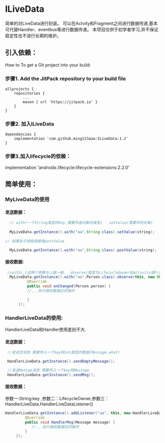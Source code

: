 # ILiveData
简单的对LiveData进行封装。
可以在Actvity和Fragment之间进行数据传递,基本可代替Handler、eventbus等进行数据传递。
本项目仅供于初学者学习,并不保证稳定性也不进行长期的维护。
## 引入依赖：
How to
To get a Git project into your build:

### 步骤1. Add the JitPack repository to your build file

	allprojects {
		repositories {
			...
			maven { url 'https://jitpack.io' }
		}
	}
### 步骤2. 加入ILiveData

	dependencies {
		implementation 'com.github.ming123aaa:ILiveData:1.2'
	}
### 步骤3.加入lifecycle的依赖：
   implementation 'androidx.lifecycle:lifecycle-extensions:2.2.0'
  
## 简单使用：
 ### MyLiveData的使用
 #### 发送数据：
 ```java
   // with(一个String类型的key,需要传递对象的类型)   setValue(需要传的对象)
  
   MyLiveData.getInstance().with("aa",String.class).setValue(string);
  
 // 如果在子线程请使用postValue
 
   MyLiveData.getInstance().with("aa",String.class).postValue(string);
  ```
   
 #### 接收数据:
  ```java
   //with(,)这两个参数与上面一致.  observe(类型为LifecycleOwner在Activity或Fragment里面直接this就行,观察者)
    MyLiveData.getInstance().with("aa",Person.class).observe(this, new Observer<Person>() {
            @Override
            public void onChanged(Person person) {
            //...执行接收数据后的操作

            }
        });
  ```
 ###  HandlerLiveData的使用:
  HandlerLiveData和Handler使用差别不大.
 #### 发送数据：
 ```java
  //发送空消息 需要传入一个key和int类型的数据(Message.what)

  HandlerLiveData.getInstance().sendEmptyMessage();
 
  //发送Messge消息 需要传入一个key和Message
  HandlerLiveData.getInstance().sendMsg();
  ```
  #### 接收数据：
   参数一:String:key ,参数二：LifecycleOwner,参数三：HandlerLiveData.HandlerLiveDataListener()
   ```Java
   HandlerLiveData.getInstance().addListener("aa", this, new HandlerLiveData.HandlerLiveDataListener() {
            @Override
            public void HandlerMsg(Message message) {
               //...执行接收数据后的操作
            }
        });
```
  
  
